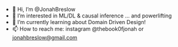 - 👋 Hi, I’m @JonahBreslow
- 👀 I’m interested in ML/DL & causal inference ... and powerlifting
- 🌱 I’m currently learning about Domain Driven Design!
- 📫 How to reach me: instagram @thebook0fjonah or jonahbreslow@gmail.com

<!---
JonahBreslow/JonahBreslow is a ✨ special ✨ repository because its `README.md` (this file) appears on your GitHub profile.
You can click the Preview link to take a look at your changes.
--->
